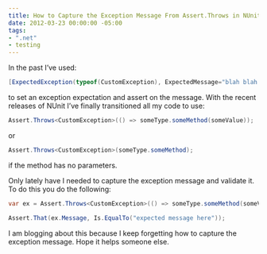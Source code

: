 ```yaml
---
title: How to Capture the Exception Message From Assert.Throws in NUnit
date: 2012-03-23 00:00:00 -05:00
tags:
- ".net"
- testing
---
```


In the past I’ve used:

```csharp
[ExpectedException(typeof(CustomException), ExpectedMessage="blah blah blah")] 
```

to set an exception expectation and assert on the message. With the recent releases of NUnit I’ve finally transitioned all my code to use:

```csharp
Assert.Throws<CustomException>(() => someType.someMethod(someValue));
```

or

```csharp
Assert.Throws<CustomException>(someType.someMethod);
```

if the method has no parameters.

Only lately have I needed to capture the exception message and validate it. To do this you do the following:

```csharp
var ex = Assert.Throws<CustomException>(() => someType.someMethod(someValue));

Assert.That(ex.Message, Is.EqualTo("expected message here"));
```

I am blogging about this because I keep forgetting how to capture the exception message. Hope it helps someone else.
